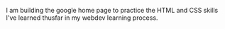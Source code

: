 I am building the google home page to practice the HTML and CSS skills I've learned thusfar in my webdev learning process.